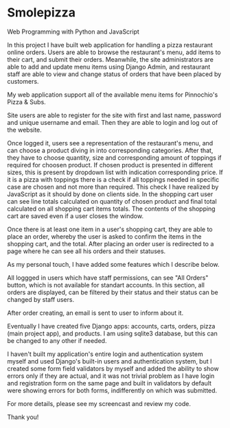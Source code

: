 # Smolepizza

Web Programming with Python and JavaScript

In this project I have built web application for handling a pizza restaurant online orders. Users are able to browse the restaurant's menu, add items to their cart, and submit their orders. Meanwhile, the site administrators are able to add and update menu items using Django Admin, and restaurant staff are able to view and change status of orders that have been placed by customers.

My web application support all of the available menu items for Pinnochio's Pizza & Subs.

Site users are able to register for the site with first and last name, password and unique username and email. Then they are able to login and log out of the website.

Once logged it, users see a representation of the restaurant's menu, and can choose a product diving in into corresponding categories. After that, they have to choose quantity, size and corresponding amount of toppings if required for choosen product. If chosen product is presented in different sizes, this is present by dropdown list with indication corresponding price. If it is a pizza with toppings there is a check if all toppings needed in specific case are chosen and not more than required. This check I have realized by JavaScript as it should by done on clients side. In the shopping cart user can see line totals calculated on quantity of chosen product and final total calculated on all shopping cart items totals. The contents of the shopping cart are saved even if a user closes the window.

Once there is at least one item in a user's shopping cart, they are able to place an order, whereby the user is asked to confirm the items in the shopping cart, and the total. After placing an order user is redirected to a page where he can see all his orders and their statuses.

As my personal touch, I have added some features which I describe below.

All loggged in users which have staff permissions, can see "All Orders" button, which is not available for standart accounts. In this section, all orders are displayed, can be filtered by their status and their status can be changed by staff users.

After order creating, an email is sent to user to inform about it.

Eventually I have created five Django apps: accounts, carts, orders, pizza (main project app), and products. I am using sqlite3 database, but this can be changed to any other if needed.

I haven't built my application's entire login and authentication system myself and used Django's built-in users and authentication system, but I created some form field validators by myself and added the ability to show errors only if they are actual, and it was not trivial problem as I have login and registration form on the same page and built in validators by default were showing errors for both forms, indifferently on which was submitted.

For more details, please see my screencast and review my code.

Thank you!